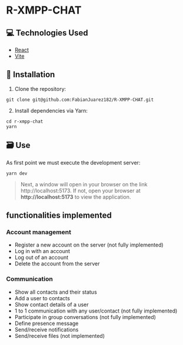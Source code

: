 # R-XMPP-CHAT

## :computer: Technologies Used
* [React](https://es.react.dev/learn)
* [Vite](https://vitejs.dev/guide/)

## :notebook_with_decorative_cover: Installation

1. Clone the repository:
```
git clone git@github.com:FabianJuarez182/R-XMPP-CHAT.git
```
2. Install dependencies via Yarn:
```
cd r-xmpp-chat
yarn 
```

## :card_file_box: Use
As first point we must execute the development server:
```
yarn dev
```
> Next, a window will open in your browser on the link http://localhost:5173. If not, open your browser at **http://localhost:5173** to view the application.

## functionalities implemented
### Account management
* Register a new account on the server (not fully implemented)
* Log in with an account
* Log out of an account
* Delete the account from the server

### Communication
* Show all contacts and their status
* Add a user to contacts
* Show contact details of a user  
* 1 to 1 communication with any user/contact (not fully implemented)
* Participate in group conversations (not fully implemented)
* Define presence message
* Send/receive notifications
* Send/receive files (not implemented)
